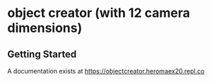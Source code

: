# object creator (with 12 camera dimensions)
## Getting Started
A documentation exists at https://objectcreator.heromaex20.repl.co
